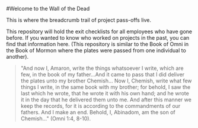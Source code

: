 #Welcome to the Wall of the Dead

This is where the breadcrumb trail of project pass-offs live.

This repository will hold the exit checklists for all employees who have gone before.  If you wanted to know who worked on projects in the past, you can find that information here. (This repository is similar to the Book of Omni in the Book of Mormon where the plates were passed from one individual to another).

>"And now I, Amaron, write the things whatsoever I write, which are few, in the book of my father...And it came to pass that I did deliver the plates unto my brother Chemish... Now I, Chemish, write what few things I write, in the same book with my brother; for behold, I saw the last which he wrote, that he wrote it with his own hand; and he wrote it in the day that he delivered them unto me. And after this manner we keep the records, for it is according to the commandments of our fathers. And I make an end. Behold, I, Abinadom, am the son of Chemish..." (Omni 1:4, 8-10).